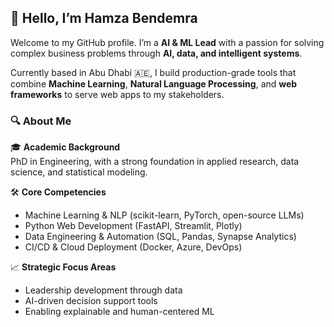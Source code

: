 ## 👋 Hello, I’m Hamza Bendemra

Welcome to my GitHub profile. I’m a **AI & ML Lead** with a passion for solving complex business problems through **AI, data, and intelligent systems**.

Currently based in Abu Dhabi 🇦🇪, I build production-grade tools that combine **Machine Learning**, **Natural Language Processing**, and **web frameworks** to serve web apps to my stakeholders.

### 🔍 About Me

🎓 **Academic Background**  
PhD in Engineering, with a strong foundation in applied research, data science, and statistical modeling.

🛠️ **Core Competencies**  
- Machine Learning & NLP (scikit-learn, PyTorch, open-source LLMs)  
- Python Web Development (FastAPI, Streamlit, Plotly)  
- Data Engineering & Automation (SQL, Pandas, Synapse Analytics)  
- CI/CD & Cloud Deployment (Docker, Azure, DevOps)

📈 **Strategic Focus Areas**  
- Leadership development through data  
- AI-driven decision support tools  
- Enabling explainable and human-centered ML
